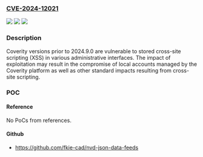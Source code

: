 ### [CVE-2024-12021](https://cve.mitre.org/cgi-bin/cvename.cgi?name=CVE-2024-12021)
![](https://img.shields.io/static/v1?label=Product&message=Coverity&color=blue)
![](https://img.shields.io/static/v1?label=Version&message=0%3C%202024.9.0%20&color=brighgreen)
![](https://img.shields.io/static/v1?label=Vulnerability&message=CWE-79%20Improper%20Neutralization%20of%20Input%20During%20Web%20Page%20Generation%20(XSS%20or%20'Cross-site%20Scripting')&color=brighgreen)

### Description

Coverity versions prior to 2024.9.0 are vulnerable to stored cross-site scripting (XSS) in various administrative interfaces. The impact of exploitation may result in the compromise of local accounts managed by the Coverity platform as well as other standard impacts resulting from cross-site scripting.

### POC

#### Reference
No PoCs from references.

#### Github
- https://github.com/fkie-cad/nvd-json-data-feeds

